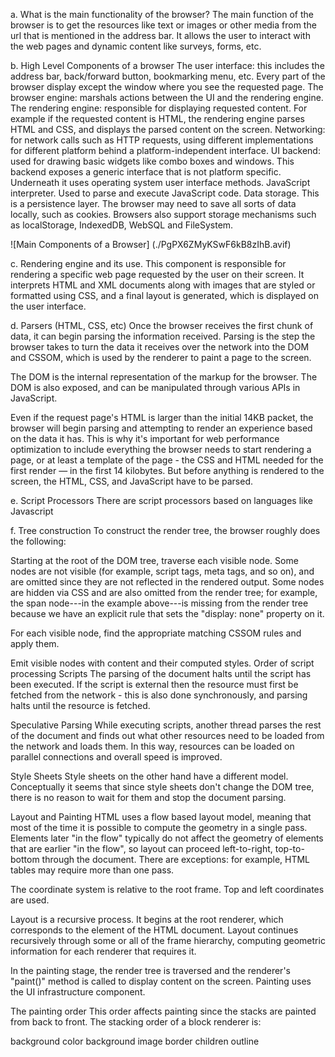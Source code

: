 a. What is the main functionality of the browser?
The main function of the browser is to get the resources like text or images or other media from the url that is mentioned in the address bar. It allows the user to interact with the web pages and dynamic content like surveys, forms, etc.

b. High Level Components of a browser
The user interface: this includes the address bar, back/forward button, bookmarking menu, etc. Every part of the browser display except the window where you see the requested page.
The browser engine: marshals actions between the UI and the rendering engine.
The rendering engine: responsible for displaying requested content. For example if the requested content is HTML, the rendering engine parses HTML and CSS, and displays the parsed content on the screen.
Networking: for network calls such as HTTP requests, using different implementations for different platform behind a platform-independent interface.
UI backend: used for drawing basic widgets like combo boxes and windows. This backend exposes a generic interface that is not platform specific. Underneath it uses operating system user interface methods.
JavaScript interpreter. Used to parse and execute JavaScript code.
Data storage. This is a persistence layer. The browser may need to save all sorts of data locally, such as cookies. Browsers also support storage mechanisms such as localStorage, IndexedDB, WebSQL and FileSystem.

![Main Components of a Browser] (./PgPX6ZMyKSwF6kB8zIhB.avif) 

c. Rendering engine and its use.
This component is responsible for rendering a specific web page requested by the user on their screen. It interprets HTML and XML documents along with images that are styled or formatted using CSS, and a final layout is generated, which is displayed on the user interface.

d. Parsers (HTML, CSS, etc)
Once the browser receives the first chunk of data, it can begin parsing the information received. Parsing is the step the browser takes to turn the data it receives over the network into the DOM and CSSOM, which is used by the renderer to paint a page to the screen.

The DOM is the internal representation of the markup for the browser. The DOM is also exposed, and can be manipulated through various APIs in JavaScript.

Even if the request page's HTML is larger than the initial 14KB packet, the browser will begin parsing and attempting to render an experience based on the data it has. This is why it's important for web performance optimization to include everything the browser needs to start rendering a page, or at least a template of the page - the CSS and HTML needed for the first render — in the first 14 kilobytes. But before anything is rendered to the screen, the HTML, CSS, and JavaScript have to be parsed.

e. Script Processors
There are script processors based on languages like Javascript

f. Tree construction
To construct the render tree, the browser roughly does the following:

Starting at the root of the DOM tree, traverse each visible node.
Some nodes are not visible (for example, script tags, meta tags, and so on), and are omitted since they are not reflected in the rendered output.
Some nodes are hidden via CSS and are also omitted from the render tree; for example, the span node---in the example above---is missing from the render tree because we have an explicit rule that sets the "display: none" property on it.

For each visible node, find the appropriate matching CSSOM rules and apply them.

Emit visible nodes with content and their computed styles.
Order of script processing
Scripts The parsing of the document halts until the script has been executed. If the script is external then the resource must first be fetched from the network - this is also done synchronously, and parsing halts until the resource is fetched.

Speculative Parsing While executing scripts, another thread parses the rest of the document and finds out what other resources need to be loaded from the network and loads them. In this way, resources can be loaded on parallel connections and overall speed is improved.

Style Sheets Style sheets on the other hand have a different model. Conceptually it seems that since style sheets don't change the DOM tree, there is no reason to wait for them and stop the document parsing.

Layout and Painting
HTML uses a flow based layout model, meaning that most of the time it is possible to compute the geometry in a single pass. Elements later "in the flow" typically do not affect the geometry of elements that are earlier "in the flow", so layout can proceed left-to-right, top-to-bottom through the document. There are exceptions: for example, HTML tables may require more than one pass.

The coordinate system is relative to the root frame. Top and left coordinates are used.

Layout is a recursive process. It begins at the root renderer, which corresponds to the element of the HTML document. Layout continues recursively through some or all of the frame hierarchy, computing geometric information for each renderer that requires it.

In the painting stage, the render tree is traversed and the renderer's "paint()" method is called to display content on the screen. Painting uses the UI infrastructure component.

The painting order This order affects painting since the stacks are painted from back to front. The stacking order of a block renderer is:

background color
background image
border
children
outline